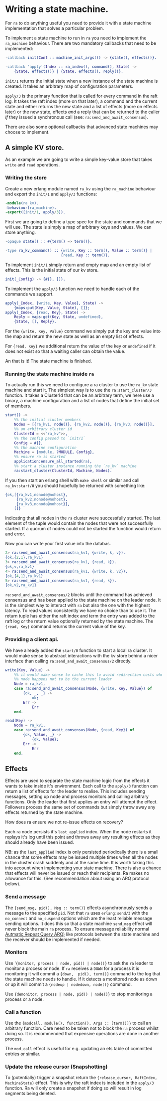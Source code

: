 # Writing a state machine.

For `ra` to do anything useful you need to provide it with a state machine
implementation that solves a particular problem.

To implement a state machine to run in `ra` you need to implement the
`ra_machine` behaviour. There are two mandatory callbacks that need to be
implemented:

```erlang
-callback init(Conf :: machine_init_args()) -> {state(), effects()}.

-callback 'apply'(Index :: ra_index(), command(), State) ->
    {State, effects()} | {State, effects(), reply()}.
```

`init/1` returns the initial state when a new instance of the state machine
is created. It takes an arbitrary map of configuration parameters.

`apply/3` is the primary function that is called for every command in the
raft log. It takes the raft index (more on that later), a command and the
current state and either returns the new state and a list of effects (more on
effects later) or the new state, effects _and_ a reply that can be returned
to the caller _if_ they issued a synchronous call (see: `ra:send_and_await_consensus`).

There are also some optional callbacks that advanced state machines may choose to
implement.

## A simple KV store.

As an example we are going to write a simple key-value store that takes
`write` and `read` operations.

### Writing the store

Create a new erlang module named `ra_kv` using the `ra_machine` behaviour and
export the `init/1` and `apply/3` functions:

```erlang
-module(ra_kv).
-behaviour(ra_machine).
-export([init/1, apply/3]).
```

First we are going to define a type spec for the state and commands that we will
use. The state is simply a map of arbitrary keys and values. We can store anything.

```erlang
-opaque state() :: #{term() => term()}.

-type ra_kv_command() :: {write, Key :: term(), Value :: term()} |
                         {read, Key :: term()}.
```

To implement `init/1` simply return and empty map and an empty list of effects.
This is the initial state of our kv store.

```erlang
init(_Config) -> {#{}, []}.
```

To implement the `apply/3` function we need to handle each of the commands
we support.

```erlang
apply(_Index, {write, Key, Value}, State) ->
    {maps:put(Key, Value, State), []};
apply(_Index, {read, Key}, State) ->
    Reply = maps:get(Key, State, undefined),
    {State, [], Reply}.
```

For the `{write, Key, Value}` command we simply put the key and value into the
map and return the new state as well as an empty list of effects.

For `{read, Key}` we additional return the value of the key or `undefined` if
it does not exist so that a waiting caller can obtain the value.

An that is it! The state machine is finished.


### Running the state machine inside `ra`

To actually run this we need to configure a ra cluster to use the `ra_kv`
state machine and start it. The simplest way is to use the `ra:start_cluster/3`
function. It takes a ClusterId that can be an arbitrary term, we here use a
binary, a machine configuration and a list of nodes that define the initial
set of members.

```erlang
start() ->
    %% the initial cluster members
    Nodes = [{ra_kv1, node()}, {ra_kv2, node()}, {ra_kv3, node()}],
    %% an arbitrary cluster id
    ClusterId = <<"ra_kv">>,
    %% the config passed to `init/1`
    Config = #{},
    %% the machine configuration
    Machine = {module, ?MODULE, Config},
    %% ensure ra is started
    application:ensure_all_started(ra),
    %% start a cluster instance running the `ra_kv` machine
    ra:start_cluster(ClusterId, Machine, Nodes).
```

If you then start an erlang shell with `make shell` or similar and call
`ra_kv:start/0` you should hopefully be returned with something like:

```erlang
{ok,[{ra_kv1,nonode@nohost},
     {ra_kv2,nonode@nohost},
     {ra_kv3,nonode@nohost}],
    []}
```

Indicating that all nodes in the `ra` cluster were successfully started. The
last element of the tuple would contain the nodes that were not successfully
started. If a quorum of nodes could not be started the function would return
and error.

Now you can write your first value into the databas.

```erlang
2> ra:send_and_await_consensus(ra_kv1, {write, k, v}).
{ok,{2,1},ra_kv1}
3> ra:send_and_await_consensus(ra_kv1, {read, k}).
{ok,v,ra_kv1}
4> ra:send_and_await_consensus(ra_kv1, {write, k, v2}).
{ok,{4,1},ra_kv1}
5> ra:send_and_await_consensus(ra_kv1, {read, k}).
{ok,v2,ra_kv1}
```

`ra:send_and_await_consensus/2` blocks until the command has achieved consensus
and has been applied to the state machine on the leader node. It is the simplest
way to interact with `ra` but also the one with the highest latency.
To read values consistently we have no choice than to use it.
The return tuple has either the raft index and term the entry was added to the
raft log _or_ the return value optionally returned by the state machine. The
`{read, Key}` command returns the current value of the key.

### Providing a client api.

We have already added the `start/0` function to start a local ra cluster. It would
make sense to abstract interactions with the kv store behind a nicer interface
than calling `ra:send_and_await_consensus/2` directly.

```erlang
write(Key, Value) ->
    %% it would make sense to cache this to avoid redirection costs when this
    %% node happens not to be the current leader
    Node = ra_kv1,
    case ra:send_and_await_consensus(Node, {write, Key, Value}) of
        {ok, _, _} ->
            ok;
        Err ->
            Err
    end.

read(Key) ->
    Node = ra_kv1,
    case ra:send_and_await_consensus(Node, {read, Key}) of
        {ok, Value, _} ->
            {ok, Value};
        Err ->
            Err
    end.
```

## Effects

Effects are used to separate the state machine logic from the effects it wants
to take inside it's environment. Each call to the `apply/3` function can return
a list of effects for the leader to realise. This includes sending messages,
setting up node and process monitors and calling arbitrary functions.
Only the leader that first applies an entry will attempt the effect. Followers
process the same set of commands but simply throw away any effects returned by
the state machine.

How does ra ensure we not re-issue effects on recovery?

Each ra node persists it's `last_applied` index. When the node restarts it
replays it's log until this point and throws away any resulting effects as they
should already have been issued.

NB: as the `last_applied` index is only persisted periodically there is a small
chance that some effects may be issued multiple times when all the nodes in the
cluster crash suddenly and at the same time. It is worth taking this into account
when implementing your state machine. There is also a chance that effects will
never be issued or reach their recipients. Ra makes no allowance for this.
(See recommendation about using an ARQ protocol below).

### Send a message

The `{send_msg, pid(), Msg :: term()}` effects asynchronously sends a message
to the specified
`pid`. Not that `ra` uses `erlang:send/3` with the `no_connect` and `no_suspend`
options which are the least reliable message sending options. It does this so
that a state machine `send_msg` effect will never block the main `ra` process.
To ensure message reliability normal [Autmatic Repeat Query ARQ)](https://en.wikipedia.org/wiki/Automatic_repeat_request)
like protocols between the state machine and the receiver should be implemented
if needed.

### Monitors

Use '`{monitor, process | node, pid() | node()}` to ask the `ra` leader to
monitor a process or node. If `ra` receives a `DOWN` for a process it
is monitoring it will commit a `{down,  pid(), term()}` command to the log that
the state machine needs to handle. If it detects a monitored node as down or up
it will commit a `{nodeup | nodedown, node()}` command.

Use `{demonitor, process | node, pid() | node()}` to stop monitoring a process
or a node.

### Call a function

Use the `{modcall, module(), function(), Args :: [term()]}` to call an arbitrary
function. Care need to be taken not to block the `ra` process whilst doing so.
It is recommended that expensive operations are done in another process.

The `mod_call` effect is useful for e.g. updating an ets table of committed entries
or similar.

### Update the release cursor (Snapshotting)

To (potentially) trigger a snapshot return the `{release_cursor, RaftIndex, MachineState}`
effect. This is why the raft index is included in the `apply/3` function. Ra will
only create a snapshot if doing so will result in log segments being deleted.
